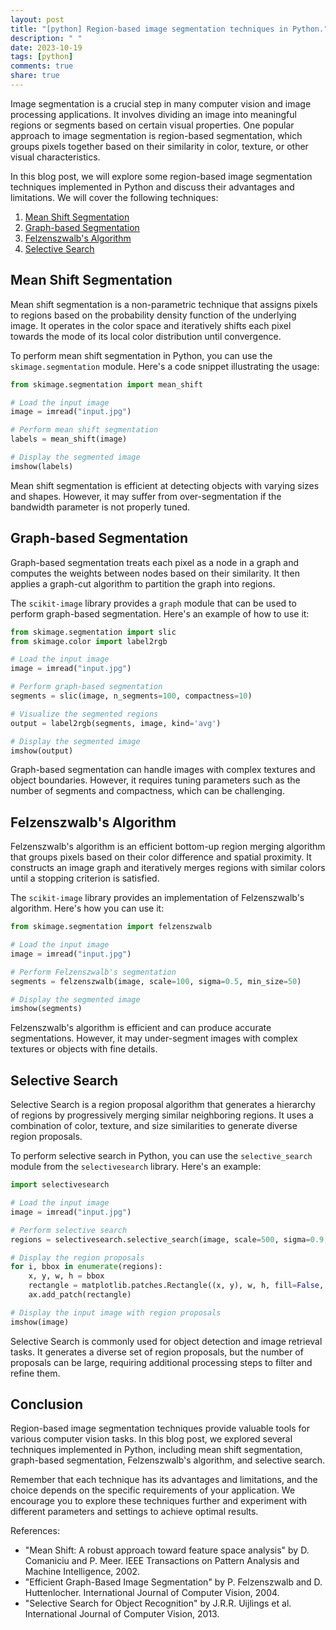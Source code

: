 ```yaml
---
layout: post
title: "[python] Region-based image segmentation techniques in Python."
description: " "
date: 2023-10-19
tags: [python]
comments: true
share: true
---
```


Image segmentation is a crucial step in many computer vision and image processing applications. It involves dividing an image into meaningful regions or segments based on certain visual properties. One popular approach to image segmentation is region-based segmentation, which groups pixels together based on their similarity in color, texture, or other visual characteristics.

In this blog post, we will explore some region-based image segmentation techniques implemented in Python and discuss their advantages and limitations. We will cover the following techniques:

1. [Mean Shift Segmentation](#mean-shift-segmentation)
2. [Graph-based Segmentation](#graph-based-segmentation)
3. [Felzenszwalb's Algorithm](#felzenszwalbs-algorithm)
4. [Selective Search](#selective-search)

## Mean Shift Segmentation

Mean shift segmentation is a non-parametric technique that assigns pixels to regions based on the probability density function of the underlying image. It operates in the color space and iteratively shifts each pixel towards the mode of its local color distribution until convergence.

To perform mean shift segmentation in Python, you can use the `skimage.segmentation` module. Here's a code snippet illustrating the usage:

```python
from skimage.segmentation import mean_shift

# Load the input image
image = imread("input.jpg")

# Perform mean shift segmentation
labels = mean_shift(image)

# Display the segmented image
imshow(labels)
```

Mean shift segmentation is efficient at detecting objects with varying sizes and shapes. However, it may suffer from over-segmentation if the bandwidth parameter is not properly tuned.

## Graph-based Segmentation

Graph-based segmentation treats each pixel as a node in a graph and computes the weights between nodes based on their similarity. It then applies a graph-cut algorithm to partition the graph into regions.

The `scikit-image` library provides a `graph` module that can be used to perform graph-based segmentation. Here's an example of how to use it:

```python
from skimage.segmentation import slic
from skimage.color import label2rgb

# Load the input image
image = imread("input.jpg")

# Perform graph-based segmentation
segments = slic(image, n_segments=100, compactness=10)

# Visualize the segmented regions
output = label2rgb(segments, image, kind='avg')

# Display the segmented image
imshow(output)
```

Graph-based segmentation can handle images with complex textures and object boundaries. However, it requires tuning parameters such as the number of segments and compactness, which can be challenging.

## Felzenszwalb's Algorithm

Felzenszwalb's algorithm is an efficient bottom-up region merging algorithm that groups pixels based on their color difference and spatial proximity. It constructs an image graph and iteratively merges regions with similar colors until a stopping criterion is satisfied.

The `scikit-image` library provides an implementation of Felzenszwalb's algorithm. Here's how you can use it:

```python
from skimage.segmentation import felzenszwalb

# Load the input image
image = imread("input.jpg")

# Perform Felzenszwalb's segmentation
segments = felzenszwalb(image, scale=100, sigma=0.5, min_size=50)

# Display the segmented image
imshow(segments)
```

Felzenszwalb's algorithm is efficient and can produce accurate segmentations. However, it may under-segment images with complex textures or objects with fine details.

## Selective Search

Selective Search is a region proposal algorithm that generates a hierarchy of regions by progressively merging similar neighboring regions. It uses a combination of color, texture, and size similarities to generate diverse region proposals.

To perform selective search in Python, you can use the `selective_search` module from the `selectivesearch` library. Here's an example:

```python
import selectivesearch

# Load the input image
image = imread("input.jpg")

# Perform selective search
regions = selectivesearch.selective_search(image, scale=500, sigma=0.9, min_size=10)

# Display the region proposals
for i, bbox in enumerate(regions):
    x, y, w, h = bbox
    rectangle = matplotlib.patches.Rectangle((x, y), w, h, fill=False, edgecolor='red')
    ax.add_patch(rectangle)

# Display the input image with region proposals
imshow(image)
```

Selective Search is commonly used for object detection and image retrieval tasks. It generates a diverse set of region proposals, but the number of proposals can be large, requiring additional processing steps to filter and refine them.

## Conclusion

Region-based image segmentation techniques provide valuable tools for various computer vision tasks. In this blog post, we explored several techniques implemented in Python, including mean shift segmentation, graph-based segmentation, Felzenszwalb's algorithm, and selective search.

Remember that each technique has its advantages and limitations, and the choice depends on the specific requirements of your application. We encourage you to explore these techniques further and experiment with different parameters and settings to achieve optimal results.

References:
- "Mean Shift: A robust approach toward feature space analysis" by D. Comaniciu and P. Meer. IEEE Transactions on Pattern Analysis and Machine Intelligence, 2002.
- "Efficient Graph-Based Image Segmentation" by P. Felzenszwalb and D. Huttenlocher. International Journal of Computer Vision, 2004.
- "Selective Search for Object Recognition" by J.R.R. Uijlings et al. International Journal of Computer Vision, 2013.